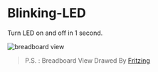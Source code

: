 # Blinking-LED

Turn LED on and off in 1 second.

![breadboard view](https://raw.githubusercontent.com/1995parham/Learning/master/Arduino/Blinking_LED/Blinking%20LED_bb.jpg)
> P.S. : Breadboard View Drawed By [Fritzing](http://fritzing.org "Official Site")
